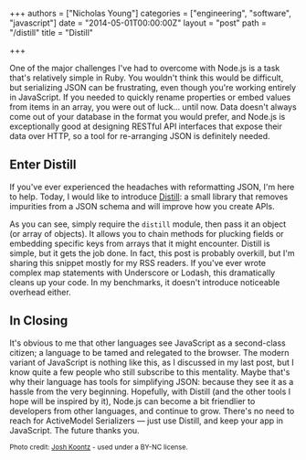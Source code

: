 +++
authors = ["Nicholas Young"]
categories = ["engineering", "software", "javascript"]
date = "2014-05-01T00:00:00Z"
layout = "post"
path = "/distill"
title = "Distill"

+++

One of the major challenges I've had to overcome with Node.js is a task that's relatively simple in Ruby. You wouldn't think this would be difficult, but serializing JSON can be frustrating, even though you're working entirely in JavaScript. If you needed to quickly rename properties or embed values from items in an array, you were out of luck... until now. Data doesn't always come out of your database in the format you would prefer, and Node.js is exceptionally good at designing RESTful API interfaces that expose their data over HTTP, so a tool for re-arranging JSON is definitely needed.

## Enter Distill

If you've ever experienced the headaches with reformatting JSON, I'm here to help. Today, I would like to introduce [Distill](http://github.com/originalmachine/distill): a small library that removes impurities from a JSON schema and will improve how you create APIs.

<script src="https://gist.github.com/nicholaswyoung/747c145ea9df4835e7cc.js"></script>

As you can see, simply require the <code>distill</code> module, then pass it an object (or array of objects). It allows you to chain methods for plucking fields or embedding specific keys from arrays that it might encounter. Distill is simple, but it gets the job done. In fact, this post is probably overkill, but I'm sharing this snippet mostly for my RSS readers. If you've ever wrote complex map statements with Underscore or Lodash, this dramatically cleans up your code. In my benchmarks, it doesn't introduce noticeable overhead either.

## In Closing

It's obvious to me that other languages see JavaScript as a second-class citizen; a language to be tamed and relegated to the browser. The modern variant of JavaScript is nothing like this, as I discussed in my last post, but I know quite a few people who still subscribe to this mentality. Maybe that's why their language has tools for simplifying JSON: because they see it as a hassle from the very beginning. Hopefully, with Distill (and the other tools I hope will be inspired by it), Node.js can become a bit friendlier to developers from other languages, and continue to grow. There's no need to reach for ActiveModel Serializers &mdash; just use Distill, and keep your app in JavaScript. The future thanks you.

<small>Photo credit: [Josh Koontz](https://www.flickr.com/photos/koonce/8854724999) - used under a BY-NC license.</small>
